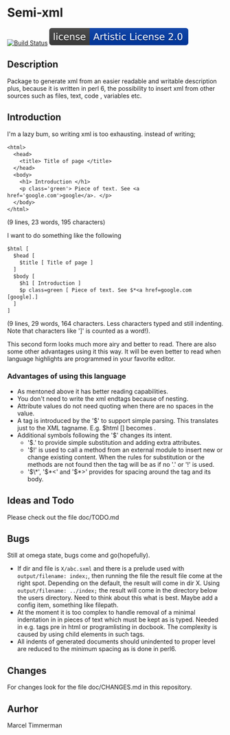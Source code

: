 # Semi-xml

[![Build Status](https://travis-ci.org/MARTIMM/Semi-xml.svg?branch=master)](https://travis-ci.org/MARTIMM/Semi-xml)
[![License](https://github.com/MARTIMM/Semi-xml/blob/develop/label/License-label.svg)](http://www.perlfoundation.org/artistic_license_2_0)

## Description

Package to generate xml from an easier readable and writable description plus,
because it is written in perl 6, the possibility to insert xml from other
sources such as files, text, code , variables etc.

## Introduction

I'm a lazy bum, so writing xml is too exhausting. instead of writing;

```
<html>
  <head>
    <title> Title of page </title>
  </head>
  <body>
    <h1> Introduction </h1>
    <p class='green'> Piece of text. See <a href='google.com'>google</a>. </p>
  </body>
</html>
```
(9 lines, 23 words, 195 characters)

I want to do something like the following

```
$html [
  $head [
    $title [ Title of page ]
  ]
  $body [
    $h1 [ Introduction ]
    $p class=green [ Piece of text. See $*<a href=google.com [google].]
  ]
]
```
(9 lines, 29 words, 164 characters. Less characters typed and still indenting. Note that characters like ']' is counted as a word!).

This second form looks much more airy and better to read. There are also some other advantages using it this way. It will be even better to read when language highlights are programmed in your favorite editor.

### Advantages of using this language

* As mentoned above it has better reading capabilities.
* You don't need to write the xml endtags because of nesting.
* Attribute values do not need quoting when there are no spaces in the value.
* A tag is introduced by the '$' to support simple parsing. This translates just to the XML tagname. E.g. $html [] becomes <html></html>.
* Additional symbols following the '$' changes its intent.
  * '$.' to provide simple substitution and adding extra attributes.
  * '$!' is used to call a method from an external module to insert new or change existing content. When the rules for substitution or the methods are not found then the tag will be as if no '.' or '!' is used.
  * '$\*', '$\*<' and '$\*>' provides for spacing around the tag and its body.

## Ideas and Todo

Please check out the file doc/TODO.md

## Bugs

Still at omega state, bugs come and go(hopefully).
* If dir and file is ```X/abc.sxml``` and there is a prelude used with ```output/filename: index;```, then running the file the result file come at the right spot. Depending on the default, the result will come in dir X. Using ```output/filename: ../index;``` the result will come in the directory below the users directory. Need to think about this what is best. Maybe add a config item, something like filepath.
* At the moment it is too complex to handle removal of a minimal indentation in in pieces of text which must be kept as is typed. Needed in e.g. tags pre in html or programlisting in docbook. The complexity is caused by using child elements in such tags.
* All indents of generated documents should unindented to proper level are reduced to the minimum spacing as is done in perl6.

## Changes

For changes look for the file doc/CHANGES.md in this repository.

## Aurhor

Marcel Timmerman
